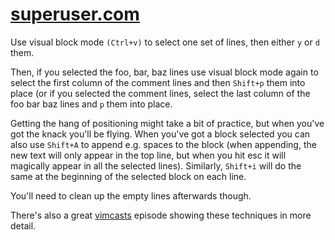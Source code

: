 # [superuser.com](https://superuser.com/a/300364)

Use visual block mode `(Ctrl+v)` to select one set of lines, then either `y` or `d` them.

Then, if you selected the foo, bar, baz lines use visual block mode again to select the first column of the comment lines and then `Shift+p` them into place (or if you selected the comment lines, select the last column of the foo bar baz lines and `p` them into place.

Getting the hang of positioning might take a bit of practice, but when you've got the knack you'll be flying. When you've got a block selected you can also use `Shift+A` to append e.g. spaces to the block (when appending, the new text will only appear in the top line, but when you hit esc it will magically appear in all the selected lines). Similarly, `Shift+i` will do the same at the beginning of the selected block on each line.

You'll need to clean up the empty lines afterwards though.

There's also a great [vimcasts](http://vimcasts.org/episodes/selecting-columns-with-visual-block-mode/) episode showing these techniques in more detail.

